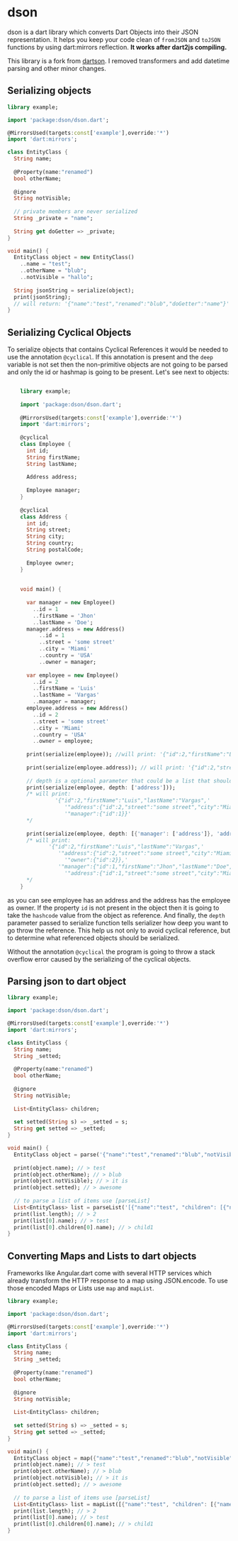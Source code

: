 # dson

dson is a dart library which converts Dart Objects into their JSON representation. It helps you keep your code clean of `fromJSON` and `toJSON` functions by using dart:mirrors reflection. **It works after dart2js compiling.**

This library is a fork from [dartson](https://github.com/eredo/dartson). I removed transformers and add datetime parsing and other minor changes.

## Serializing objects

```dart
library example;

import 'package:dson/dson.dart';

@MirrorsUsed(targets:const['example'],override:'*')
import 'dart:mirrors';

class EntityClass {
  String name;
  
  @Property(name:"renamed")
  bool otherName;
  
  @ignore
  String notVisible;
  
  // private members are never serialized
  String _private = "name";
  
  String get doGetter => _private;
}

void main() {
  EntityClass object = new EntityClass()
    ..name = "test";
    ..otherName = "blub";
    ..notVisible = "hallo";
  
  String jsonString = serialize(object);
  print(jsonString);
  // will return: '{"name":"test","renamed":"blub","doGetter":"name"}'
}
```

## Serializing Cyclical Objects

To serialize objects that contains Cyclical References it would be needed to use the annotation `@cyclical`. If this annotation is present and the `deep` variable is not set then the non-primitive objects are not going to be parsed and only the id or hashmap is going to be present. Let's see next to objects:

```dart

    library example;
    
    import 'package:dson/dson.dart';
    
    @MirrorsUsed(targets:const['example'],override:'*')
    import 'dart:mirrors';
    
    @cyclical
    class Employee {
      int id;
      String firstName;
      String lastName;
      
      Address address;
      
      Employee manager;
    }
    
    @cyclical
    class Address {
      int id;
      String street;
      String city;
      String country;
      String postalCode;
      
      Employee owner;
    }
    
    
    void main() {
  
      var manager = new Employee()
        ..id = 1
        ..firstName = 'Jhon'
        ..lastName = 'Doe';
      manager.address = new Address()
          ..id = 1
          ..street = 'some street'
          ..city = 'Miami'
          ..country = 'USA'
          ..owner = manager;
    
      var employee = new Employee()
        ..id = 2
        ..firstName = 'Luis'
        ..lastName = 'Vargas'
        ..manager = manager;
      employee.address = new Address()
        ..id = 2
        ..street = 'some street'
        ..city = 'Miami'
        ..country = 'USA'
        ..owner = employee;
        
      print(serialize(employee)); //will print: '{"id":2,"firstName":"Luis","lastName":"Vargas","address":{"id":2},"manager":{"id":1}}'
      
      print(serialize(employee.address)); // will print: '{"id":2,"street":"some street","city":"Miami","country":"USA","owner":{"id":2}}'
      
      // depth is a optional parameter that could be a list that should contains strings or Maps<String, Map>
      print(serialize(employee, depth: ['address']));
      /* will print:
               '{"id":2,"firstName":"Luis","lastName":"Vargas",'
                  '"address":{"id":2,"street":"some street","city":"Miami","country":"USA","owner":{"id":2}},'
                  '"manager":{"id":1}}'
      */
      
      print(serialize(employee, depth: [{'manager': ['address']}, 'address']));
      /* will print:
             '{"id":2,"firstName":"Luis","lastName":"Vargas",'
                '"address":{"id":2,"street":"some street","city":"Miami","country":"USA",'
                  '"owner":{"id":2}},'
                '"manager":{"id":1,"firstName":"Jhon","lastName":"Doe",'
                  '"address":{"id":1,"street":"some street","city":"Miami","country":"USA","owner":{"id":1}}}}');
      */
    }
```

as you can see employee has an address and the address has the employee as owner. If the property `id` is not present in the object then it is going to take the `hashcode` value from the object as reference. And finally, the `depth` parameter passed to serialize function tells serializer how deep you want to go throw the reference. This help us not only to avoid cyclical reference, but to determine what referenced objects should be serialized. 

Without the annotation `@cyclical` the program is going to throw a stack overflow error caused by the serializing of the cyclical objects.

## Parsing json to dart object

```dart
library example;

import 'package:dson/dson.dart';

@MirrorsUsed(targets:const['example'],override:'*')
import 'dart:mirrors';

class EntityClass {
  String name;
  String _setted;
  
  @Property(name:"renamed")
  bool otherName;
  
  @ignore
  String notVisible;
  
  List<EntityClass> children;
  
  set setted(String s) => _setted = s;
  String get setted => _setted;
}

void main() {
  EntityClass object = parse('{"name":"test","renamed":"blub","notVisible":"it is", "setted": "awesome"}', EntityClass);
  
  print(object.name); // > test
  print(object.otherName); // > blub
  print(object.notVisible); // > it is
  print(object.setted); // > awesome
  
  // to parse a list of items use [parseList]
  List<EntityClass> list = parseList('[{"name":"test", "children": [{"name":"child1"},{"name":"child2"}]},{"name":"test2"}]', EntityClass);
  print(list.length); // > 2
  print(list[0].name); // > test
  print(list[0].children[0].name); // > child1
}
```

## Converting Maps and Lists<Map> to dart objects
Frameworks like Angular.dart come with several HTTP services which already transform the HTTP response to a map using JSON.encode. To use those encoded Maps or Lists use `map` and `mapList`.

```dart
library example;

import 'package:dson/dson.dart';

@MirrorsUsed(targets:const['example'],override:'*')
import 'dart:mirrors';

class EntityClass {
  String name;
  String _setted;
  
  @Property(name:"renamed")
  bool otherName;
  
  @ignore
  String notVisible;
  
  List<EntityClass> children;
  
  set setted(String s) => _setted = s;
  String get setted => _setted;
}

void main() {
  EntityClass object = map({"name":"test","renamed":"blub","notVisible":"it is", "setted": "awesome"}, EntityClass);  
  print(object.name); // > test
  print(object.otherName); // > blub
  print(object.notVisible); // > it is
  print(object.setted); // > awesome
  
  // to parse a list of items use [parseList]
  List<EntityClass> list = mapList([{"name":"test", "children": [{"name":"child1"},{"name":"child2"}]},{"name":"test2"}], EntityClass);
  print(list.length); // > 2
  print(list[0].name); // > test
  print(list[0].children[0].name); // > child1
}
```
